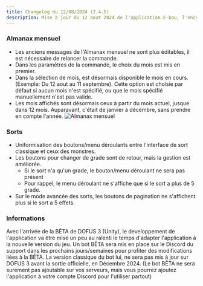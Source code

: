```yaml
---
title: Changelog du 12/08/2024 (2.4.5)
description: Mise à jour du 12 aout 2024 de l'application E-bou, l'encyclopédie DOFUS la plus complète sur Discord.
---
```


### Almanax mensuel
- Les anciens messages de l'Almanax mensuel ne sont plus éditables, il est nécessaire de relancer la commande.
- Dans les paramètres de la commande, le choix du mois est mis en premier.
- Dans la sélection de mois, est désormais disponible le mois en cours. (Exemple: Du 12 aout au 11 septembre). Cette option est choisie par défaut si aucun mois n'est spécifié, ou que le mois spécifié manuellement n'est pas valide.
- Les mois affichés sont désormais ceux à partir du mois actuel, jusque dans 12 mois. Auparavant, c'était de janvier à décembre, sans prendre en compte l'année.
![Almanax mensuel](https://faareoh.fr/cdn/Discord_CGRchA3Iv2.jpg)
### Sorts
- Uniformisation des boutons/menu déroulants entre l'interface de sort classique et ceux des monstres.
- Les boutons pour changer de grade sont de retour, mais la gestion est améliorée.
  - Si le sort n'a qu'un grade, le bouton/menu déroulant ne sera pas présent
  - Pour rappel, le menu déroulant ne s'affiche que si le sort a plus de 5 grade.
- Sur le mode avancée des sorts, les boutons de pagination ne s'affichent plus si le sort a 5 effets.
### Informations
Avec l'arrivée de la BÊTA de DOFUS 3 (Unity), le developpement de l'application va être mise un peu au ralenti le temps d'adapter l'application à la nouvelle version du jeu.
Un bot BÊTA sera mis en place sur le Discord du support dans les prochains jours/semaines pour profiter des modifications liées à la BÊTA. La version classique du bot lui, ne sera pas mis à jour sur DOFUS 3 avant la sortie officielle, en Décembre 2024.
(Le bot BÊTA ne sera surement pas ajoutable sur vos serveurs, mais vous pourrez ajoutez l'application à votre compte Discord pour l'utiliser partout)